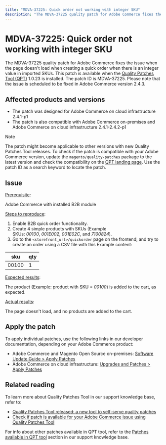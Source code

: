 ```yaml
---
title: "MDVA-37225: Quick order not working with integer SKU"
description: "The MDVA-37225 quality patch for Adobe Commerce fixes the issue when the page doesn't load when creating a quick order when there is an integer value in imported SKUs. This patch is available when the [Quality Patches Tool (QPT)](https://devdocs.magento.com/guides/v2.4/comp-mgr/patching.html#mqp) 1.0.23 is installed. The patch ID is MDVA-37225. Please note that the issue is scheduled to be fixed in Adobe Commerce version 2.4.3."
---
```


# MDVA-37225: Quick order not working with integer SKU

The MDVA-37225 quality patch for Adobe Commerce fixes the issue when the page doesn't load when creating a quick order when there is an integer value in imported SKUs. This patch is available when the [Quality Patches Tool (QPT)](https://devdocs.magento.com/guides/v2.4/comp-mgr/patching.html#mqp) 1.0.23 is installed. The patch ID is MDVA-37225. Please note that the issue is scheduled to be fixed in Adobe Commerce version 2.4.3.

## Affected products and versions

* The patch was designed for Adobe Commerce on cloud infrastructure 2.4.1-p1
* The patch is also compatible with Adobe Commerce on-premises and Adobe Commerce on cloud infrastructure 2.4.1-2.4.2-p1

>[!NOTE]
>
>The patch might become applicable to other versions with new Quality Patches Tool releases. To check if the patch is compatible with your Adobe Commerce version, update the `magento/quality-patches` package to the latest version and check the compatibility on the [QPT landing page](https://devdocs.magento.com/quality-patches/tool.html#patch-grid). Use the patch ID as a search keyword to locate the patch.

## Issue

<u>Prerequisite</u>:

 Adobe Commerce with installed B2B module

<u>Steps to reproduce</u>:

1. Enable B2B quick order functionality.
1. Create 4 simple products with SKUs (Example SKUs: *00100*, *001E002*, *001E02C*, and *7100824*).
1. Go to the ``<storefront_url>/quickorder`` page on the frontend, and try to create an order using a CSV file with this Example content:

| sku  | qty |
|---|---|
| 00100  | 1 |


<u>Expected results</u>:

The product (Example: product with SKU = *00100*) is added to the cart, as expected.

<u>Actual results</u>:

The page doesn't load, and no products are added to the cart.


## Apply the patch

To apply individual patches, use the following links in our developer documentation, depending on your Adobe Commerce product:

* Adobe Commerce and Magento Open Source on-premises: [Software Update Guide > Apply Patches](https://devdocs.magento.com/guides/v2.4/comp-mgr/patching/mqp.html)
* Adobe Commerce on cloud infrastructure: [Upgrades and Patches > Apply Patches](https://devdocs.magento.com/cloud/project/project-patch.html)

## Related reading

To learn more about Quality Patches Tool in our support knowledge base, refer to:

* [Quality Patches Tool released: a new tool to self-serve quality patches](https://experienceleague.adobe.com/docs/commerce-knowledge-base/kb/announcements/commerce-announcements/magento-quality-patches-released-new-tool-to-self-serve-quality-patches.html)
* [Check if patch is available for your Adobe Commerce issue using Quality Patches Tool](https://support.magento.com/hc/en-us/articles/360047125252)

For info about other patches available in QPT tool, refer to the [Patches available in QPT tool](https://support.magento.com/hc/en-us/sections/360010506631-Patches-available-in-QPT-tool-) section in our support knowledge base.